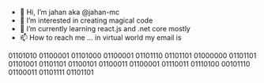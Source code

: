 - 👋 Hi, I’m jahan aka @jahan-mc
- 👀 I’m interested in creating magical code
- 🌱 I’m currently learning react.js and .net core mostly
- 📫 How to reach me ... in virtual world my email is

01101010 01100001 01101000 01100001 01101110 01101101 01000000 01101101 01101001 01101101 01100101 01100011 01100001 01110011 01110100 00101110 01100011 01101111 01101101 

<!---
jahan-mc/jahan-mc is a ✨ special ✨ repository because its `README.md` (this file) appears on your GitHub profile.
You can click the Preview link to take a look at your changes.
--->
